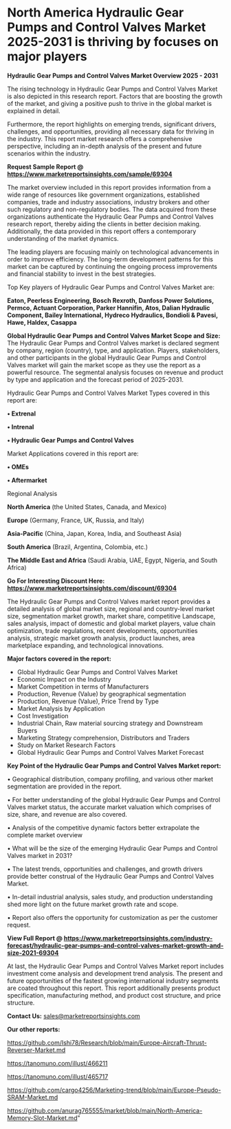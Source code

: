 # North America Hydraulic Gear Pumps and Control Valves Market 2025-2031 is thriving by focuses on major players

<Strong> Hydraulic Gear Pumps and Control Valves Market Overview 2025 - 2031</strong>

The rising technology in Hydraulic Gear Pumps and Control Valves Market is also depicted in this research report. Factors that are boosting the growth of the market, and giving a positive push to thrive in the global market is explained in detail.

Furthermore, the report highlights on emerging trends, significant drivers, challenges, and opportunities, providing all necessary data for thriving in the industry. This report market research offers a comprehensive perspective, including an in-depth analysis of the present and future scenarios within the industry.

<strong>Request Sample Report @ <a href=https://www.marketreportsinsights.com/sample/69304>https://www.marketreportsinsights.com/sample/69304</a></strong>

The market overview included in this report provides information from a wide range of resources like government organizations, established companies, trade and industry associations, industry brokers and other such regulatory and non-regulatory bodies. The data acquired from these organizations authenticate the Hydraulic Gear Pumps and Control Valves research report, thereby aiding the clients in better decision making. Additionally, the data provided in this report offers a contemporary understanding of the market dynamics.

The leading players are focusing mainly on technological advancements in order to improve efficiency. The long-term development patterns for this market can be captured by continuing the ongoing process improvements and financial stability to invest in the best strategies.

Top Key players of Hydraulic Gear Pumps and Control Valves Market are:

<strong>Eaton, Peerless Engineering, Bosch Rexroth, Danfoss Power Solutions, Permco, Actuant Corporation, Parker Hannifin, Atos, Dalian Hydraulic Component, Bailey International, Hydreco Hydraulics, Bondioli & Pavesi, Hawe, Haldex, Casappa</strong>

<strong><b>Global Hydraulic Gear Pumps and Control Valves Market Scope and Size:</b></strong>
The Hydraulic Gear Pumps and Control Valves market is declared segment by company, region (country), type, and application. Players, stakeholders, and other participants in the global Hydraulic Gear Pumps and Control Valves market will gain the market scope as they use the report as a powerful resource. The segmental analysis focuses on revenue and product by type and application and the forecast period of 2025-2031.

Hydraulic Gear Pumps and Control Valves Market Types covered in this report are:

<strong>• Extrenal

• Intrenal

• Hydraulic Gear Pumps and Control Valves</strong>

Market Applications covered in this report are:

<strong>• OMEs

• Aftermarket</strong> 

Regional Analysis

<strong>North America</strong> (the United States, Canada, and Mexico)

<strong>Europe</strong> (Germany, France, UK, Russia, and Italy)

<strong>Asia-Pacific</strong> (China, Japan, Korea, India, and Southeast Asia)

<strong>South America</strong> (Brazil, Argentina, Colombia, etc.)

<strong>The Middle East and Africa</strong> (Saudi Arabia, UAE, Egypt, Nigeria, and South Africa)

<strong>Go For Interesting Discount Here: <a href=https://www.marketreportsinsights.com/discount/69304>https://www.marketreportsinsights.com/discount/69304</a></strong>

The Hydraulic Gear Pumps and Control Valves market report provides a detailed analysis of global market size, regional and country-level market size, segmentation market growth, market share, competitive Landscape, sales analysis, impact of domestic and global market players, value chain optimization, trade regulations, recent developments, opportunities analysis, strategic market growth analysis, product launches, area marketplace expanding, and technological innovations.

<strong><b>Major factors covered in the report:</b></strong>
<ul>
  <li>Global Hydraulic Gear Pumps and Control Valves Market </li>
  <li>Economic Impact on the Industry</li>
  <li>Market Competition in terms of Manufacturers</li>
  <li>Production, Revenue (Value) by geographical segmentation</li>
  <li>Production, Revenue (Value), Price Trend by Type</li>
  <li>Market Analysis by Application</li>
  <li>Cost Investigation</li>
  <li>Industrial Chain, Raw material sourcing strategy and Downstream Buyers</li>
  <li>Marketing Strategy comprehension, Distributors and Traders</li>
  <li>Study on Market Research Factors</li>
  <li>Global Hydraulic Gear Pumps and Control Valves Market Forecast</li>
</ul>

<strong><b>Key Point of the Hydraulic Gear Pumps and Control Valves Market report:</b></strong>

• Geographical distribution, company profiling, and various other market segmentation are provided in the report.

• For better understanding of the global Hydraulic Gear Pumps and Control Valves market status, the accurate market valuation which comprises of size, share, and revenue are also covered.

• Analysis of the competitive dynamic factors better extrapolate the complete market overview

• What will be the size of the emerging Hydraulic Gear Pumps and Control Valves market in 2031?

• The latest trends, opportunities and challenges, and growth drivers provide better construal of the Hydraulic Gear Pumps and Control Valves Market.

• In-detail industrial analysis, sales study, and production understanding shed more light on the future market growth rate and scope.

• Report also offers the opportunity for customization as per the customer request.

<strong><b>View Full Report @ <a href=https://www.marketreportsinsights.com/industry-forecast/hydraulic-gear-pumps-and-control-valves-market-growth-and-size-2021-69304>https://www.marketreportsinsights.com/industry-forecast/hydraulic-gear-pumps-and-control-valves-market-growth-and-size-2021-69304</a></b></strong>


At last, the Hydraulic Gear Pumps and Control Valves Market report includes investment come analysis and development trend analysis. The present and future opportunities of the fastest growing international industry segments are coated throughout this report. This report additionally presents product specification, manufacturing method, and product cost structure, and price structure.

<strong>Contact Us:</strong>
sales@marketreportsinsights.com

<strong>Our other reports:</strong>

<a href=https://github.com/Ishi78/Research/blob/main/Europe-Aircraft-Thrust-Reverser-Market.md>https://github.com/Ishi78/Research/blob/main/Europe-Aircraft-Thrust-Reverser-Market.md</a>

<a href=https://tanomuno.com/illust/466211>https://tanomuno.com/illust/466211</a>

<a href=https://tanomuno.com/illust/465717>https://tanomuno.com/illust/465717</a>

<a href=https://github.com/cargo4256/Marketing-trend/blob/main/Europe-Pseudo-SRAM-Market.md>https://github.com/cargo4256/Marketing-trend/blob/main/Europe-Pseudo-SRAM-Market.md</a>

<a href=https://github.com/anurag765555/market/blob/main/North-America-Memory-Slot-Market.md>https://github.com/anurag765555/market/blob/main/North-America-Memory-Slot-Market.md</a>"
